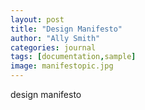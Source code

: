 ```yaml
---
layout: post
title: "Design Manifesto"
author: "Ally Smith"
categories: journal
tags: [documentation,sample]
image: manifestopic.jpg
---
```


design manifesto